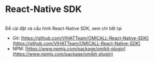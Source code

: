 # React-Native SDK

\
Để cài đặt và cấu hình React-Native SDK, xem chi tiết tại&#x20;

* Git: [https://github.com/VIHATTeam/OMICALL-React-Native-SDK](https://github.com/VIHATTeam/OMICALL-React-Native-SDK)
* NPM: [https://www.npmjs.com/package/omikit-plugin](https://www.npmjs.com/package/omikit-plugin)
